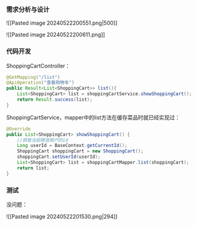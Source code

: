 ### 需求分析与设计

![[Pasted image 20240522200551.png|500]]

![[Pasted image 20240522200611.png]]

### 代码开发

ShoppingCartController：

```java
@GetMapping("/list")  
@ApiOperation("查看购物车")  
public Result<List<ShoppingCart>> list(){  
    List<ShoppingCart> list = shoppingCartService.showShoppingCart();  
    return Result.success(list);  
}
```

ShoppingCartService，mapper中的list方法在缓存菜品时就已经实现过：

```java
@Override  
public List<ShoppingCart> showShoppingCart() {  
    //获取当前微信用户的id  
    Long userId = BaseContext.getCurrentId();  
    ShoppingCart shoppingCart = new ShoppingCart();  
    shoppingCart.setUserId(userId);  
    List<ShoppingCart> list = shoppingCartMapper.list(shoppingCart);  
    return list;  
}
```

### 测试

没问题：

![[Pasted image 20240522201530.png|294]]